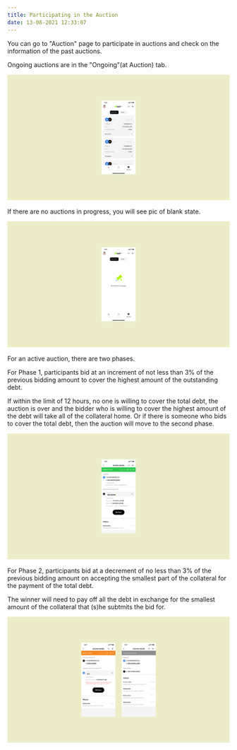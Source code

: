 ```yaml
---
title: Participating in the Auction
date: 13-08-2021 12:33:07
---
```



You can go to "Auction" page to participate in auctions and check on the information of the past auctions.

Ongoing auctions are in the "Ongoing"(at Auction) tab.

![](../assets/auction-p1.png)

If there are no auctions in progress, you will see pic of blank state.

![](../assets/auction-p2.png)

For an active auction, there are two phases.

For Phase 1, participants bid at an increment of not less than 3% of the previous bidding amount to cover the highest amount of the outstanding debt.

If within the limit of 12 hours, no one is willing to cover the total debt, the auction is over and the bidder who is willing to cover the highest amount of the debt will take all of the collateral home. Or if there is someone who bids to cover the total debt, then the auction will move to the second phase.

![](../assets/auction-p3.png)

For Phase 2, participants bid at a decrement of no less than 3% of the previous bidding amount on accepting the smallest part of the collateral for the payment of the total debt.

The winner will need to pay off all the debt in exchange for the smallest amount of the collateral that (s)he subtmits the bid for.


![](../assets/auction-p4.png)





